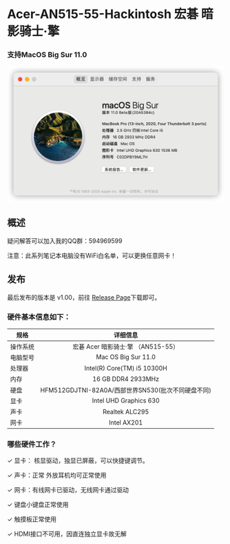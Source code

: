 # Acer-AN515-55-Hackintosh 宏碁 暗影骑士·擎  

   

### 支持MacOS Big Sur 11.0

![image-1](https://github.com/YYYHeart/Nitro-5-AN515-55-Hackintosh/blob/main/img/desktop.png)



## 概述

疑问解答可以加入我的QQ群：594969599

注意：此系列笔记本电脑没有WiFi白名单，可以更换任意网卡！

## 发布

最后发布的版本是 v1.00，前往 [Release Page](https://github.com/YYYHeart/Nitro-5-AN515-55-Hackintosh/releases)下载即可。

### 硬件基本信息如下：

| 规格     |                      详细信息                      |
| -------- | :------------------------------------------------: |
| 操作系统 |         宏碁 Acer 暗影骑士·擎 （AN515-55）         |
| 电脑型号 |                Mac  OS Big Sur 11.0                |
| 处理器   |            Intel(R)  Core(TM) i5 10300H            |
| 内存     |                16  GB DDR4 2933MHz                 |
| 硬盘     | HFM512GDJTNI-82A0A/西部世界SN530(批次不同硬盘不同) |
| 显卡     |              Intel  UHD Graphics 630               |
| 声卡     |                  Realtek  ALC295                   |
| 网卡     |                    Intel  AX201                    |



### 哪些硬件工作？

✓ 显卡： 核显驱动，独显已屏蔽，可以快捷键调节。

✓ 声卡：正常 外放耳机均可正常使用

✓ 网卡：有线网卡已驱动，无线网卡通过<itlwm>驱动

✓ 键盘小键盘正常使用

✓ 触摸板正常使用

✓ HDMI接口不可用，因直连独立显卡故无解



